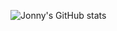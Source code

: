 ![Jonny's GitHub stats](https://github-readme-stats.vercel.app/api?username=JonnyBoy2000&show_icons=true&theme=merko)
